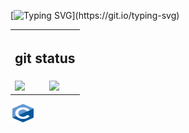 [![Typing SVG](https://readme-typing-svg.herokuapp.com/?color=FFC53A&size=52&center=true&vCenter=true&height=100&width=1000&lines=HELLO,+NICE+TO+MEET+YOU!;My+name+is+Pedro;I'm+21+years+old;)](https://git.io/typing-svg)


<table>
<tr> <th colspan="2"> <h2>  git status </h2> </th> </tr>
<tr>
<td> <img width="100%" src="https://github-readme-stats-sigma-five.vercel.app/api?username=pedrocavalcantec&show_icons=true&include_all_commits=true&count_private=true&hide_border=true&theme=gruvbox" />


<td> <img height="100%" src="https://github-readme-stats.vercel.app/api/top-langs/?username=pedrocavalcantec&layout=compact&hide_border=true&langs_count=7&theme=gruvbox"/>

</tr>
</table>

   
 <img alt="PEDRO-C" height="30" width="40" src="https://raw.githubusercontent.com/devicons/devicon/master/icons/c/c-original.svg">
